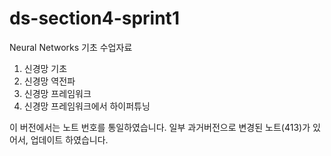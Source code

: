 # ds-section4-sprint1

Neural Networks 기초 수업자료
1. 신경망 기초
2. 신경망 역전파
3. 신경망 프레임워크
4. 신경망 프레임워크에서 하이퍼튜닝

이 버전에서는 노트 번호를 통일하였습니다. 
일부 과거버전으로 변경된 노트(413)가 있어서, 업데이트 하였습니다. 
